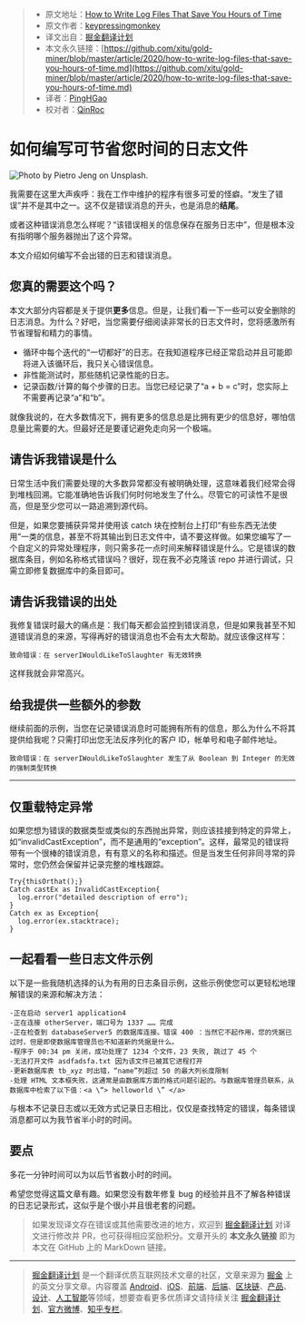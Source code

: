 > * 原文地址：[How to Write Log Files That Save You Hours of Time](https://medium.com/better-programming/how-to-write-log-files-that-save-you-hours-of-time-1ff0cd9ae2ed)
> * 原文作者：[keypressingmonkey](https://medium.com/@keypressingmonkey)
> * 译文出自：[掘金翻译计划](https://github.com/xitu/gold-miner)
> * 本文永久链接：[https://github.com/xitu/gold-miner/blob/master/article/2020/how-to-write-log-files-that-save-you-hours-of-time.md](https://github.com/xitu/gold-miner/blob/master/article/2020/how-to-write-log-files-that-save-you-hours-of-time.md)
> * 译者：[PingHGao](https://github.com/PingHGao)
> * 校对者：[QinRoc](https://github.com/QinRoc)

# 如何编写可节省您时间的日志文件

![Photo by [Pietro Jeng](https://unsplash.com/@pietrozj?utm_source=medium&utm_medium=referral) on [Unsplash](https://unsplash.com?utm_source=medium&utm_medium=referral).](https://cdn-images-1.medium.com/max/11232/0*iqdOil183vfy81IT)

我需要在这里大声疾呼：我在工作中维护的程序有很多可爱的怪癖。“发生了错误”并不是其中之一。这不仅是错误消息的开头，也是消息的**结尾**。

或者这种错误消息怎么样呢？“该错误相关的信息保存在服务日志中”，但是根本没有指明哪个服务器抛出了这个异常。

本文介绍如何编写不会出错的日志和错误消息。

## 您真的需要这个吗？

本文大部分内容都是关于提供**更多**信息。但是，让我们看一下一些可以安全删除的日志消息。为什么？好吧，当您需要仔细阅读非常长的日志文件时，您将感激所有节省理智和精力的事情。

* 循环中每个迭代的“一切都好”的日志。在我知道程序已经正常启动并且可能即将进入该循环后，我只关心错误信息。
* 非性能测试时，那些随机记录性能的日志。
* 记录函数/计算的每个步骤的日志。当您已经记录了“a + b = c”时，您实际上不需要再记录“a”和“b”。

就像我说的，在大多数情况下，拥有更多的信息总是比拥有更少的信息好，哪怕信息量比需要的大。但最好还是要谨记避免走向另一个极端。

## 请告诉我错误是什么


日常生活中我们需要处理的大多数异常都没有被明确处理，这意味着我们经常会得到堆栈回溯。它能准确地告诉我们何时何地发生了什么。尽管它的可读性不是很高，但是至少您可以一路追溯到源代码。

但是，如果您要捕获异常并使用该 catch 块在控制台上打印“有些东西无法使用”一类的信息，甚至不将其输出到日志文件中，请不要这样做。如果您编写了一个自定义的异常处理程序，则只需多花一点时间来解释错误是什么。它是错误的数据库条目，例如名称格式错误吗？很好，现在我不必克隆该 repo 并进行调试，只需立即修复数据库中的条目即可。

## 请告诉我错误的出处

我修复错误时最大的痛点是：我们每天都会监控到错误消息，但是如果我甚至不知道错误消息的来源，写得再好的错误消息也不会有太大帮助。就应该像这样写：

```
致命错误：在 serverIWouldLikeToSlaughter 有无效转换
```

这样我就会非常高兴。

## 给我提供一些额外的参数

继续前面的示例，当您在记录错误消息时可能拥有所有的信息，那么为什么不将其提供给我呢？只需打印出您无法反序列化的客户 ID，帐单号和电子邮件地址。

```
致命错误：在 serverIWouldLikeToSlaughter 发生了从 Boolean 到 Integer 的无效的强制类型转换 
```

---

## 仅重载特定异常


如果您想为错误的数据类型或类似的东西抛出异常，则应该挂接到特定的异常上，如“invalidCastException”，而不是通用的“exception”。这样，最常见的错误将带有一个很棒的错误消息，有有意义的名称和描述。但是当发生任何非同寻常的异常时，您仍然会保留并记录完整的堆栈跟踪。
```
Try{thisOrthat();}
Catch castEx as InvalidCastException{
  log.error("detailed description of erro");
}
Catch ex as Exception{
  log.error(ex.stacktrace);
}
```

## 一起看看一些日志文件示例

以下是一些我随机选择的认为有用的日志条目示例，这些示例使您可以更轻松地理解错误的来源和解决方法：

```
-正在启动 server1 application4 
-正在连接 otherServer，端口号为 1337 …… 完成
-正在检查到 databaseServer5 的数据库连接。错误 400 ：当然它不起作用，您的凭据已过时，但是即使数据库管理员也不知道新的凭据是什么。
-程序于 00:34 pm 关闭，成功处理了 1234 个文件，23 失败, 跳过了 45 个
-无法打开文件 asdfadsfa.txt 因为该文件已被其它进程打开
-更新数据库表 tb_xyz 时出错，“name”列超过 50 的最大列长度限制
-处理 HTML 文本框失败，这通常是由数据库方面的格式问题引起的。与数据库管理员联系，从数据库中检索了以下值：<a \“> helloworld \” </a>
```

与根本不记录日志或以无效方式记录日志相比，仅仅是查找特定的错误，每条错误消息都可以为我节省半小时的时间。

## 要点

多花一分钟时间可以为以后节省数小时的时间。

希望您觉得这篇文章有趣。如果您没有数年修复 bug 的经验并且不了解各种错误的日志记录形式，这似乎是个很小并且很老套的问题。

> 如果发现译文存在错误或其他需要改进的地方，欢迎到 [掘金翻译计划](https://github.com/xitu/gold-miner) 对译文进行修改并 PR，也可获得相应奖励积分。文章开头的 **本文永久链接** 即为本文在 GitHub 上的 MarkDown 链接。

---

> [掘金翻译计划](https://github.com/xitu/gold-miner) 是一个翻译优质互联网技术文章的社区，文章来源为 [掘金](https://juejin.im) 上的英文分享文章。内容覆盖 [Android](https://github.com/xitu/gold-miner#android)、[iOS](https://github.com/xitu/gold-miner#ios)、[前端](https://github.com/xitu/gold-miner#前端)、[后端](https://github.com/xitu/gold-miner#后端)、[区块链](https://github.com/xitu/gold-miner#区块链)、[产品](https://github.com/xitu/gold-miner#产品)、[设计](https://github.com/xitu/gold-miner#设计)、[人工智能](https://github.com/xitu/gold-miner#人工智能)等领域，想要查看更多优质译文请持续关注 [掘金翻译计划](https://github.com/xitu/gold-miner)、[官方微博](http://weibo.com/juejinfanyi)、[知乎专栏](https://zhuanlan.zhihu.com/juejinfanyi)。

